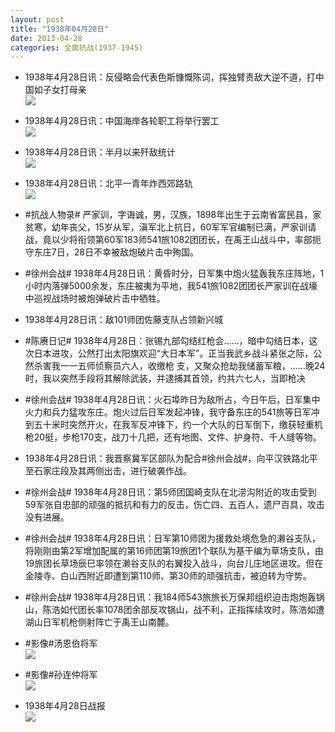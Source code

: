 ```yaml
---
layout: post
title: "1938年04月28日"
date: 2013-04-28
categories: 全面抗战(1937-1945)
---
```


<meta name="referrer" content="no-referrer" />

- 1938年4月28日讯：反侵略会代表色斯慷慨陈词，挥独臂责敌大逆不道，打中国如子女打母亲 <br/><img src="https://ww4.sinaimg.cn/large/aca367d8jw1e45on13tqgj206c0f4wfl.jpg" />

- 1938年4月28日讯：中国海岸各轮职工将举行罢工 <br/><img src="https://ww4.sinaimg.cn/large/aca367d8jw1e45mwiw2r5j206n04z3yp.jpg" />

- 1938年4月28日讯：半月以来歼敌统计 <br/><img src="https://ww2.sinaimg.cn/large/aca367d8jw1e45l66gxftj20c10fi760.jpg" />

- 1938年4月28日讯：北平一青年炸西郊路轨 <br/><img src="https://ww3.sinaimg.cn/large/aca367d8jw1e45jfouyykj206c050gls.jpg" />

- #抗战人物录# 严家训，字诲诚，男，汉族，1898年出生于云南省富民县，家贫寒，幼年丧父，15岁从军，滇军北上抗日，60军军官编制已满，严家训请战，竟以少将衔领第60军183师541旅1082团团长，在禹王山战斗中，率部扼守东庄7日，28日不幸被敌炮破片击中殉国。 

- #徐州会战# 1938年4月28日讯：黄昏时分，日军集中炮火猛轰我东庄阵地，1小时内落弹5000余发，东庄被夷为平地，我541旅1082团团长严家训在战壕中巡视战场时被炮弹破片击中牺牲。 

- 1938年4月28日讯：敌101师团佐藤支队占领新兴城 

- #陈赓日记# 1938年4月28日：张锡九部勾结红枪会......，暗中勾结日本，这次日本进攻，公然打出太阳旗欢迎“大日本军”。正当我武乡战斗紧张之际，公然杀害我一一五师侦察员六人，收缴枪 支，又聚众抢劫我储蓄军粮，......晚24时，我以突然手段将其解除武装，并逮捕其首领，约共六七人，当即枪决 

- #徐州会战# 1938年4月28日讯：火石埠昨日为敌所占，今日午后，日军集中火力和兵力猛攻东庄。炮火过后日军发起冲锋，我守备东庄的541旅等日军冲到五十米时突然开火，在我军反冲锋下，约一个大队的日军倒下，缴获轻重机枪20挺，步枪170支，战刀十几把，还有地图、文件、护身符、千人缝等物。 

- 1938年4月28日讯：我晋察冀军区部队为配合#徐州会战#，向平汉铁路北平至石家庄段及其两侧出击，进行破袭作战。 

- #徐州会战# 1938年4月28日讯：第5师团国崎支队在北涝沟附近的攻击受到59军张自忠部的顽强的抵抗和有力的反击，伤亡四、五百人，遗尸百具，攻击没有进展。 

- #徐州会战# 1938年4月28日讯：日军第10师团为援救处境危急的濑谷支队，将刚刚由第2军增加配属的第16师团第19旅团1个联队为基干编为草场支队，由19旅团长草场辰巳率领在濑谷支队的右翼投入战斗，向台儿庄地区进攻。但在金陵寺、白山西附近即遭到第110师、第30师的顽强抗击，被迫转为守势。 

- #徐州会战# 1938年4月28日讯：我184师543旅旅长万保邦组织迫击炮炮轰锅山，陈浩如代团长率1078团余部反攻锅山，战不利，正指挥续攻时，陈浩如遭湖山日军机枪侧射阵亡于禹王山南麓。 

- #影像#汤恩伯将军 <br/><img src="https://ww3.sinaimg.cn/large/aca367d8jw1e44zy5aae5j206908caab.jpg" />

- #影像#孙连仲将军 <br/><img src="https://ww3.sinaimg.cn/large/aca367d8jw1e44zxb4pwoj209z0dwwet.jpg" />

- 1938年4月28日战报 <br/><img src="https://ww3.sinaimg.cn/large/aca367d8jw1e44ymjuj4gj20al0kqq4v.jpg" />


